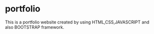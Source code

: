# portfolio
This is a portfolio website created by using HTML,CSS,JAVASCRIPT and also BOOTSTRAP framework.
